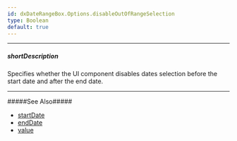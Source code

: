 ```yaml
---
id: dxDateRangeBox.Options.disableOutOfRangeSelection
type: Boolean
default: true
---
```

---
##### shortDescription
Specifies whether the UI component disables dates selection before the start date and after the end date.

---
#####See Also#####
- [startDate]({basewidgetpath}/Configuration/#startDate)
- [endDate]({basewidgetpath}/Configuration/#endDate)
- [value]({basewidgetpath}/Configuration/#value)

